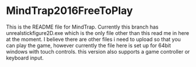 # MindTrap2016FreeToPlay
This is the README file for MindTrap. Currently this branch has unrealstickfigure2D.exe  which is the only file other than this read me in here at the moment. I believe there are other files i need to upload so that you can play the game, however currently the file here is set up for 64bit windows with touch controls. this version also supports a game controller or keyboard input.
